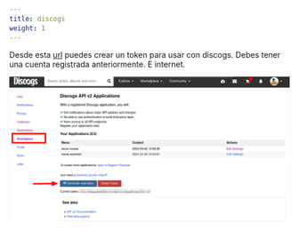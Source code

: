 ```yaml
---
title: discogs
weight: 1
---
```


Desde esta [url](https://www.discogs.com/settings/developers) puedes crear un token para usar con discogs. Debes tener una cuenta registrada anteriormente. E internet.

![Pasted image 20250613163247.png](Pasted-image-20250613163247.png)